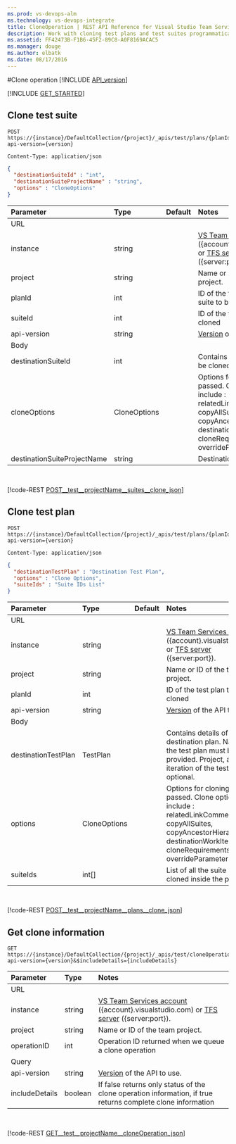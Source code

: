 ```yaml
---
ms.prod: vs-devops-alm
ms.technology: vs-devops-integrate
title: CloneOperation | REST API Reference for Visual Studio Team Services and Team Foundation Server
description: Work with cloning test plans and test suites programmatically using the REST APIs for Visual Studio Team Services and Team Foundation Server.
ms.assetid: FF42473B-F1B6-45F2-89C8-A0F8169ACAC5
ms.manager: douge
ms.author: elbatk
ms.date: 08/17/2016
---
```


#Clone operation
[!INCLUDE [API_version](../_data/version3-preview.md)]

[!INCLUDE [GET_STARTED](../_data/get-started.md)]

## Clone test suite

```no-highlight
POST https://{instance}/DefaultCollection/{project}/_apis/test/plans/{planId}/suites/{suiteId}/cloneOperation?api-version={version}
```
```http
Content-Type: application/json
```
```json
{
  "destinationSuiteId" : "int",
  "destinationSuiteProjectName" : "string",
  "options" : "CloneOptions"
}
```

| Parameter   | Type            | Default                     | Notes
|:------------|:---------       |:----------------------------|:---------------------
| URL
| instance    | string          |                             | [VS Team Services account](/integrate/get-started/rest/basics.md#vs-team-services) ({account}.visualstudio.com) or [TFS server](/integrate/get-started/rest/basics.md#tfs) ({server:port}).
| project     | string          |                             | Name or ID of the team project.
| planId      | int             |                             | ID of the test plan in which suite to be cloned is present
| suiteId      | int             |                             | ID of the test suite to be cloned
| api-version | string          |                             | [Version](../../get-started/rest/basics.md#versions) of the API to use.
| Body
| destinationSuiteId            | int  |                      | Contains ID of the suite to be cloned.
| cloneOptions| CloneOptions    |                             | Options for cloning can be passed. Clone options include : relatedLinkComment, copyAllSuites, copyAncestorHierarchy, destinationWorkItemType, cloneRequirements, overrideParameters. 
| destinationSuiteProjectName   | string  |                   | Destination project name

<br>

[!code-REST [POST__test__projectName__suites__clone_json](./_data/cloneOperation/POST__test__projectName__suites__clone.json)]


## Clone test plan

```no-highlight
POST https://{instance}/DefaultCollection/{project}/_apis/test/plans/{planId}/cloneOperation?api-version={version}
```
```http
Content-Type: application/json
```
```json
{
  "destinationTestPlan" : "Destination Test Plan",
  "options" : "Clone Options",
  "suiteIds" : "Suite IDs List"
}
```

| Parameter   | Type     | Default                     | Notes
|:------------|:---------|:----------------------------|:---------------------
| URL
| instance    | string   |                             | [VS Team Services account](/integrate/get-started/rest/basics.md#vs-team-services) ({account}.visualstudio.com) or [TFS server](/integrate/get-started/rest/basics.md#tfs) ({server:port}).
| project     | string   |                             | Name or ID of the team project.
| planId      | int      |                             | ID of the test plan to be cloned
| api-version | string   |                             | [Version](../../get-started/rest/basics.md#versions) of the API to use.
| Body
| destinationTestPlan        | TestPlan |                  | Contains details of the destination plan. Name of the test plan must be provided. Project, area , iteration of the test plan are optional.
| options| CloneOptions |                         | Options for cloning can be passed. Clone options include : relatedLinkComment, copyAllSuites, copyAncestorHierarchy, destinationWorkItemType, cloneRequirements, overrideParameters. 
| suiteIds    | int[]    |                             | List of all the suite IDs to be cloned inside the plan 

<br>

[!code-REST [POST__test__projectName__plans__clone_json](./_data/cloneOperation/POST__test__projectName__plans__clone.json)]

## Get clone information

```no-highlight
GET https://{instance}/DefaultCollection/{project}/_apis/test/cloneOperation/{operationId}?api-version={version}&$includeDetails={includeDetails}
```

| Parameter          | Type    | Notes
|:-------------------|:--------|:---------------------
| URL
| instance           | string  | [VS Team Services account](/integrate/get-started/rest/basics.md#vs-team-services) ({account}.visualstudio.com) or [TFS server](/integrate/get-started/rest/basics.md#tfs) ({server:port}).
| project            | string  | Name or ID of the team project.
| operationID        | int     | Operation ID returned when we queue a clone operation
| Query
| api-version        | string  | [Version](../../get-started/rest/basics.md#versions) of the API to use.
| includeDetails     | boolean | If false returns only status of the clone operation information, if true returns complete clone information

<br>

[!code-REST [GET__test__projectName__cloneOperation_json](./_data/cloneOperation/GET__test__projectName__cloneOperation.json)]

